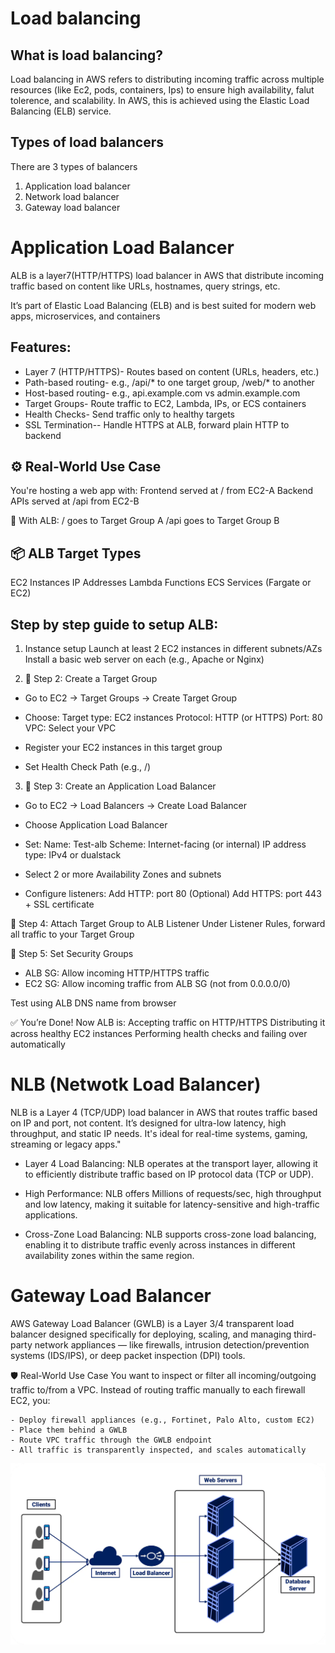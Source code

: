 # Load balancing

## What is load balancing?
Load balancing in AWS refers to distributing incoming traffic across multiple resources (like Ec2, pods, containers, Ips) to ensure high availability, falut tolerence, and scalability.
In AWS, this is achieved using the Elastic Load Balancing (ELB) service.

## Types of load balancers
There are 3 types of balancers
1. Application load balancer
2. Network load balancer
3. Gateway load balancer

# Application Load Balancer
ALB is a layer7(HTTP/HTTPS) load balancer in AWS that distribute incoming traffic based on content like URLs, hostnames, query strings, etc.

It’s part of Elastic Load Balancing (ELB) and is best suited for modern web apps, microservices, and containers

## Features:
- Layer 7 (HTTP/HTTPS)- Routes based on content (URLs, headers, etc.)
- Path-based routing-   e.g., /api/* to one target group, /web/* to another
- Host-based routing-   e.g., api.example.com vs admin.example.com
- Target Groups-	      Route traffic to EC2, Lambda, IPs, or ECS containers
- Health Checks-   	 Send traffic only to healthy targets
- SSL Termination--	     Handle HTTPS at ALB, forward plain HTTP to backend

## ⚙️ Real-World Use Case
You're hosting a web app with:
    Frontend served at / from EC2-A
    Backend APIs served at /api from EC2-B

🔁 With ALB:
    / goes to Target Group A
    /api goes to Target Group B

## 📦 ALB Target Types
EC2 Instances
IP Addresses
Lambda Functions
ECS Services (Fargate or EC2)

## Step by step guide to setup ALB:
1. Instance setup
Launch at least 2 EC2 instances in different subnets/AZs
Install a basic web server on each (e.g., Apache or Nginx)

2. 🔹 Step 2: Create a Target Group
- Go to EC2 → Target Groups → Create Target Group

- Choose:
    Target type: EC2 instances
    Protocol: HTTP (or HTTPS)
    Port: 80
    VPC: Select your VPC

- Register your EC2 instances in this target group
- Set Health Check Path (e.g., /)

3. 🔹 Step 3: Create an Application Load Balancer
- Go to EC2 → Load Balancers → Create Load Balancer

- Choose Application Load Balancer

- Set:
    Name: Test-alb
    Scheme: Internet-facing (or internal)
    IP address type: IPv4 or dualstack

- Select 2 or more Availability Zones and subnets

- Configure listeners:
    Add HTTP: port 80
    (Optional) Add HTTPS: port 443 + SSL certificate

🔹 Step 4: Attach Target Group to ALB Listener
Under Listener Rules, forward all traffic to your Target Group

🔹 Step 5: Set Security Groups
- ALB SG: Allow incoming HTTP/HTTPS traffic
- EC2 SG: Allow incoming traffic from ALB SG (not from 0.0.0.0/0)

Test using ALB DNS name from browser

✅ You’re Done!
Now ALB is:
Accepting traffic on HTTP/HTTPS
Distributing it across healthy EC2 instances
Performing health checks and failing over automatically

# NLB (Netwotk Load Balancer)

NLB is a Layer 4 (TCP/UDP) load balancer in AWS that routes traffic based on IP and port, not content.
It’s designed for ultra-low latency, high throughput, and static IP needs.
It's ideal for real-time systems, gaming, streaming or legacy apps."

- Layer 4 Load Balancing:
NLB operates at the transport layer, allowing it to efficiently distribute traffic based on IP protocol data (TCP or UDP).

- High Performance:
NLB offers Millions of requests/sec, high throughput and low latency, making it suitable for latency-sensitive and high-traffic applications.

- Cross-Zone Load Balancing:
NLB supports cross-zone load balancing, enabling it to distribute traffic evenly across instances in different availability zones within the same region.

#  Gateway Load Balancer
AWS Gateway Load Balancer (GWLB) is a Layer 3/4 transparent load balancer designed specifically for deploying, scaling, and managing third-party network appliances — like firewalls, intrusion detection/prevention systems (IDS/IPS), or deep packet inspection (DPI) tools.

🛡️ Real-World Use Case
You want to inspect or filter all incoming/outgoing traffic to/from a VPC.
Instead of routing traffic manually to each firewall EC2, you:

    - Deploy firewall appliances (e.g., Fortinet, Palo Alto, custom EC2)
    - Place them behind a GWLB
    - Route VPC traffic through the GWLB endpoint
    - All traffic is transparently inspected, and scales automatically

![LB-Diagram](images/ALB.png)